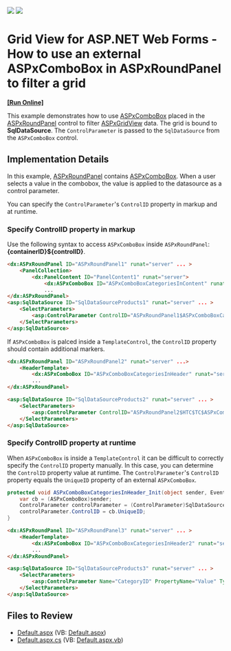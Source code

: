<!-- default badges list -->
[![](https://img.shields.io/badge/Open_in_DevExpress_Support_Center-FF7200?style=flat-square&logo=DevExpress&logoColor=white)](https://supportcenter.devexpress.com/ticket/details/E2040)
[![](https://img.shields.io/badge/📖_How_to_use_DevExpress_Examples-e9f6fc?style=flat-square)](https://docs.devexpress.com/GeneralInformation/403183)
<!-- default badges end -->

# Grid View for ASP.NET Web Forms - How to use an external ASPxComboBox in ASPxRoundPanel to filter a grid
<!-- run online -->
**[[Run Online]](https://codecentral.devexpress.com/e2040/)**
<!-- run online end -->

This example demonstrates how to use [ASPxComboBox](https://docs.devexpress.com/AspNet/DevExpress.Web.ASPxComboBox) placed in the [ASPxRoundPanel](https://docs.devexpress.com/AspNet/DevExpress.Web.ASPxRoundPanel) control to filter [ASPxGridView](https://docs.devexpress.com/AspNet/DevExpress.Web.ASPxGridView) data. The grid is bound to **SqlDataSource**. The `ControlParameter` is passed to the `SqlDataSource` from the `ASPxComboBox` control. 

## Implementation Details

In this example, [ASPxRoundPanel](https://docs.devexpress.com/AspNet/DevExpress.Web.ASPxRoundPanel) contains [ASPxComboBox](https://docs.devexpress.com/AspNet/DevExpress.Web.ASPxComboBox). When a user selects a value in the combobox, the value is applied to the datasource as a control parameter. 

You can specify the `ControlParameter`'s `ControlID` property in markup and at runtime.

### Specify ControlID property in markup

Use the following syntax to access `ASPxComboBox` inside `ASPxRoundPanel`: **{containerID}${controlID}**.

```aspx
<dx:ASPxRoundPanel ID="ASPxRoundPanel1" runat="server" ... >
    <PanelCollection>
        <dx:PanelContent ID="PanelContent1" runat="server">
            <dx:ASPxComboBox ID="ASPxComboBoxCategoriesInContent" runat="server" ... />
            ...
</dx:ASPxRoundPanel>
<asp:SqlDataSource ID="SqlDataSourceProducts1" runat="server" ... >
    <SelectParameters>
        <asp:ControlParameter ControlID="ASPxRoundPanel1$ASPxComboBoxCategoriesInContent" Name="CategoryID" PropertyName="Value" Type="Int32" />
    </SelectParameters>
</asp:SqlDataSource>
```

If `ASPxComboBox` is palced inside a `TemplateControl`, the `ControlID` property should contain additional markers.

```aspx
<dx:ASPxRoundPanel ID="ASPxRoundPanel2" runat="server" ...>
    <HeaderTemplate>
        <dx:ASPxComboBox ID="ASPxComboBoxCategoriesInHeader" runat="server" ... />
        ...
</dx:ASPxRoundPanel>

<asp:SqlDataSource ID="SqlDataSourceProducts2" runat="server" ... >
    <SelectParameters>
        <asp:ControlParameter ControlID="ASPxRoundPanel2$HTC$TC$ASPxComboBoxCategoriesInHeader" Name="CategoryID" PropertyName="Value" Type="Int32" />
    </SelectParameters>
</asp:SqlDataSource>
```

### Specify ControlID property at runtime

When `ASPxComboBox` is inside a `TemplateControl` it can be difficult to correctly specify the `ControlID` property manually. In this case, you can determine the `ControlID` property value at runtime. The `ControlParameter`'s `ControlID` property equals the `UniqueID` property of an external `ASPxComboBox`.

```csharp
protected void ASPxComboBoxCategoriesInHeader_Init(object sender, EventArgs e) {
    var cb = (ASPxComboBox)sender;
    ControlParameter controlParameter = (ControlParameter)SqlDataSourceProducts3.SelectParameters[0];
    controlParameter.ControlID = cb.UniqueID;
}
```

```aspx
<dx:ASPxRoundPanel ID="ASPxRoundPanel3" runat="server" ... >
    <HeaderTemplate>
        <dx:ASPxComboBox ID="ASPxComboBoxCategoriesInHeader2" runat="server" OnInit="ASPxComboBoxCategoriesInHeader_Init" ... />
        ...
</dx:ASPxRoundPanel>

<asp:SqlDataSource ID="SqlDataSourceProducts3" runat="server" ... >
    <SelectParameters>
        <asp:ControlParameter Name="CategoryID" PropertyName="Value" Type="Int32" />
    </SelectParameters>
</asp:SqlDataSource>
```

## Files to Review

* [Default.aspx](./CS/WebSite/Default.aspx) (VB: [Default.aspx](./VB/WebSite/Default.aspx))
* [Default.aspx.cs](./CS/WebSite/Default.aspx.cs) (VB: [Default.aspx.vb](./VB/WebSite/Default.aspx.vb))

